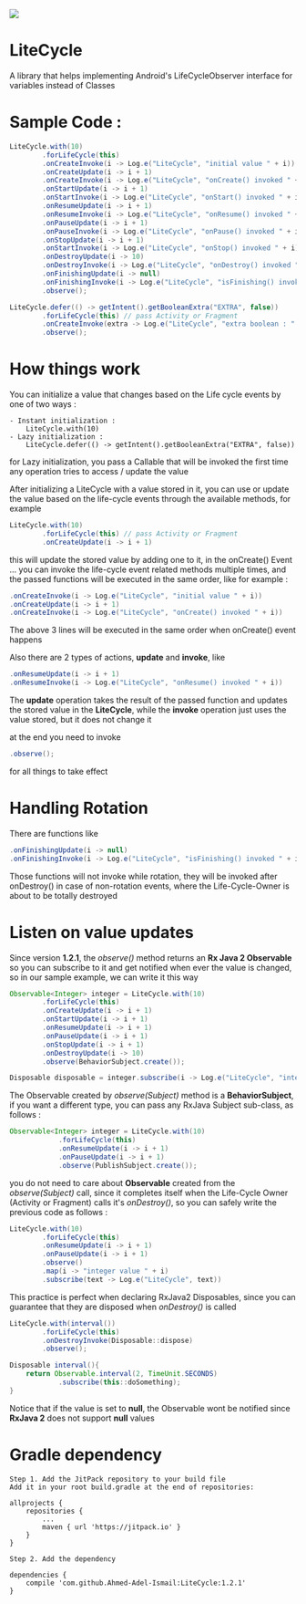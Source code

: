 [![](https://jitpack.io/v/Ahmed-Adel-Ismail/LiteCycle.svg)](https://jitpack.io/#Ahmed-Adel-Ismail/LiteCycle)

# LiteCycle
A library that helps implementing Android's LifeCycleObserver interface for variables instead of Classes

# Sample Code :
```java
LiteCycle.with(10)
        .forLifeCycle(this)
        .onCreateInvoke(i -> Log.e("LiteCycle", "initial value " + i))
        .onCreateUpdate(i -> i + 1)
        .onCreateInvoke(i -> Log.e("LiteCycle", "onCreate() invoked " + i))
        .onStartUpdate(i -> i + 1)
        .onStartInvoke(i -> Log.e("LiteCycle", "onStart() invoked " + i))
        .onResumeUpdate(i -> i + 1)
        .onResumeInvoke(i -> Log.e("LiteCycle", "onResume() invoked " + i))
        .onPauseUpdate(i -> i + 1)
        .onPauseInvoke(i -> Log.e("LiteCycle", "onPause() invoked " + i))
        .onStopUpdate(i -> i + 1)
        .onStartInvoke(i -> Log.e("LiteCycle", "onStop() invoked " + i))
        .onDestroyUpdate(i -> 10)
        .onDestroyInvoke(i -> Log.e("LiteCycle", "onDestroy() invoked " + i))
        .onFinishingUpdate(i -> null)
        .onFinishingInvoke(i -> Log.e("LiteCycle", "isFinishing() invoked " + i))
        .observe();

LiteCycle.defer(() -> getIntent().getBooleanExtra("EXTRA", false))
        .forLifeCycle(this) // pass Activity or Fragment
        .onCreateInvoke(extra -> Log.e("LiteCycle", "extra boolean : " + extra))
        .observe();
```            
# How things work

You can initialize a value that changes based on the Life cycle events by one of two ways :
    
    - Instant initialization :
        LiteCycle.with(10)
    - Lazy initialization :
        LiteCycle.defer(() -> getIntent().getBooleanExtra("EXTRA", false))

for Lazy initialization, you pass a Callable that will be invoked the first time any operation tries to access / update the value

After initializing a LiteCycle with a value stored in it, you can use or update the value based on the life-cycle events through the available methods, for example
```Java    
LiteCycle.with(10)
        .forLifeCycle(this) // pass Activity or Fragment
        .onCreateUpdate(i -> i + 1)
```            
this will update the stored value by adding one to it, in the onCreate() Event ... you can invoke the life-cycle event related methods multiple times, and the passed functions will be executed in the same order, like for example :
```Java
.onCreateInvoke(i -> Log.e("LiteCycle", "initial value " + i))
.onCreateUpdate(i -> i + 1)
.onCreateInvoke(i -> Log.e("LiteCycle", "onCreate() invoked " + i))
```
The above 3 lines will be executed in the same order when onCreate() event happens

Also there are 2 types of actions, <b>update</b> and <b>invoke</b>, like 
```java
.onResumeUpdate(i -> i + 1)
.onResumeInvoke(i -> Log.e("LiteCycle", "onResume() invoked " + i))
```
The <b>update</b> operation takes the result of the passed function and updates the stored value in the <b>LiteCycle</b>, while the <b>invoke</b> operation just uses the value stored, but it does not change it

at the end you need to invoke 
```java    
.observe();
```
for all things to take effect
 
# Handling Rotation
 
There are functions like 
 ```java
 .onFinishingUpdate(i -> null)
 .onFinishingInvoke(i -> Log.e("LiteCycle", "isFinishing() invoked " + i))
```     
Those functions will not invoke while rotation, they will be invoked after onDestroy() in case of non-rotation events, where the Life-Cycle-Owner is about to be totally destroyed

# Listen on value updates

Since version <b>1.2.1</b>, the <i>observe()</i> method returns an <b> Rx Java 2 Observable </b> so you can subscribe to it and get notified when ever the value is changed, so in our sample example, we can write it this way
```java
Observable<Integer> integer = LiteCycle.with(10)
        .forLifeCycle(this)
        .onCreateUpdate(i -> i + 1)
        .onStartUpdate(i -> i + 1)
        .onResumeUpdate(i -> i + 1)
        .onPauseUpdate(i -> i + 1)
        .onStopUpdate(i -> i + 1)
        .onDestroyUpdate(i -> 10)
        .observe(BehaviorSubject.create());

Disposable disposable = integer.subscribe(i -> Log.e("LiteCycle", "integer value " + i));
```    
The Observable created by <i>observe(Subject)</i> method is a <b>BehaviorSubject</b>, if you want a different type, you can pass any RxJava Subject sub-class, as follows :
```java
Observable<Integer> integer = LiteCycle.with(10)
            .forLifeCycle(this)
            .onResumeUpdate(i -> i + 1)
            .onPauseUpdate(i -> i + 1)
            .observe(PublishSubject.create());
```    
you do not need to care about <b>Observable</b> created from the <i>observe(Subject)</i> call, since it completes itself when the Life-Cycle Owner (Activity or Fragment) calls it's <i>onDestroy()</i>, so you can safely write the previous code as follows :
```java
LiteCycle.with(10)
        .forLifeCycle(this)
        .onResumeUpdate(i -> i + 1)
        .onPauseUpdate(i -> i + 1)
        .observe()
        .map(i -> "integer value " + i)
        .subscribe(text -> Log.e("LiteCycle", text))
```
This practice is perfect when declaring RxJava2 Disposables, since you can guarantee that they are disposed when <i>onDestroy()</i> is called
```Java
LiteCycle.with(interval())
        .forLifeCycle(this)
        .onDestroyInvoke(Disposable::dispose)
        .observe();

Disposable interval(){
    return Observable.interval(2, TimeUnit.SECONDS)
            .subscribe(this::doSomething);
}
```
Notice that if the value is set to <b>null</b>, the Observable wont be notified since <b>RxJava 2</b> does not support <b>null</b> values

# Gradle dependency 

    Step 1. Add the JitPack repository to your build file
    Add it in your root build.gradle at the end of repositories:
```Gradle
allprojects {
    repositories {
        ...
        maven { url 'https://jitpack.io' }
    }
}
```
    Step 2. Add the dependency
```Gradle
dependencies {
    compile 'com.github.Ahmed-Adel-Ismail:LiteCycle:1.2.1'
}
```
